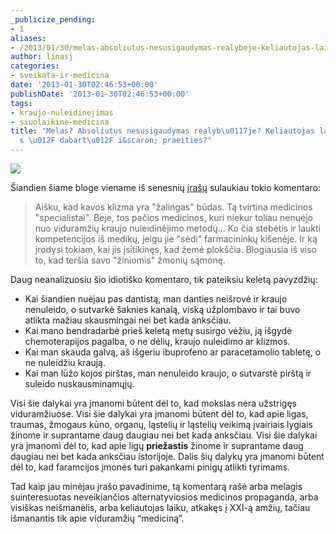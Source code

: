 ```yaml
---
_publicize_pending:
- 1
aliases:
- /2013/01/30/melas-absoliutus-nesusigaudymas-realybeje-keliautojas-laiku-pakliuves-i-dabarti-i-praeities/
author: linasj
categories:
- sveikata-ir-medicina
date: '2013-01-30T02:46:53+00:00'
publishDate: '2013-01-30T02:46:53+00:00'
tags:
- kraujo-nuleidinejimas
- siuolaikine-medicina
title: "Melas? Absoliutus nesusigaudymas realyb\u0117je? Keliautojas laiku pakliuv\u0119\
  s \u012F dabart\u012F i&scaron; praeities?"
---
```

![](https://lh4.googleusercontent.com/-kbyd9DTh7P4/UQiIOvS50QI/AAAAAAAABK0/EFnz42s9Px8/s800/leeches.png)

 Šiandien šiame bloge viename iš senesnių [įrašų](http://netikiu.com/2012/09/11/facebook-veziu-sergantiems-vaikams-siuloma-kavos-klizma/#comments) sulaukiau tokio komentaro:

 
>  Aišku, kad kavos klizma yra "žalingas" būdas. Tą tvirtina medicinos "specialistai". Beje, tos pačios medicinos, kuri niekur toliau nenuėjo nuo viduramžių kraujo nuleidinėjimo metodų... Ko čia stebėtis ir laukti kompetencijos iš medikų, jeigu jie "sėdi" farmacininkų kišenėje. Ir ką įrodysi tokiam, kai jis įsitikinęs, kad žemė plokščia. Blogiausia iš viso to, kad teršia savo "žiniomis" žmonių sąmonę.
> 
> 

 Daug neanalizuosiu šio idiotiško komentaro, tik pateiksiu keletą pavyzdžių:

 * Kai šiandien nuėjau pas dantistą, man danties neišrovė ir kraujo nenuleido, o sutvarkė šaknies kanalą, viską užplombavo ir tai buvo atlikta mažiau skausmingai nei bet kada anksčiau.
* Kai mano bendradarbė prieš keletą metų susirgo vėžiu, ją išgydė chemoterapijos pagalba, o ne dėlių, kraujo nuleidimo ar klizmos.
* Kai man skauda galvą, aš išgeriu ibuprofeno ar paracetamolio tabletę, o ne nuleidžiu kraują.
* Kai man lūžo kojos pirštas, man nenuleido kraujo, o sutvarstė pirštą ir suleido nuskausminamųjų.

 Visi šie dalykai yra įmanomi būtent dėl to, kad mokslas nėra užstrigęs viduramžiuose. Visi šie dalykai yra įmanomi būtent dėl to, kad apie ligas, traumas, žmogaus kūno, organų, ląstelių ir ląstelių veikimą įvairiais lygiais žinome ir suprantame daug daugiau nei bet kada anksčiau. Visi šie dalykai yra įmanomi dėl to, kad apie ligų **priežastis** žinome ir suprantame daug daugiau nei bet kada anksčiau istorijoje. Dalis šių dalykų yra įmanomi būtent dėl to, kad faramcijos įmonės turi pakankami pinigų atlikti tyrimams.

 Tad kaip jau minėjau įrašo pavadinime, tą komentarą rašė arba melagis suinteresuotas neveikiančios alternatyviosios medicinos propaganda, arba visiškas neišmanėlis, arba keliautojas laiku, atkakęs į XXI-ą amžių, tačiau išmanantis tik apie viduramžių “mediciną”.


